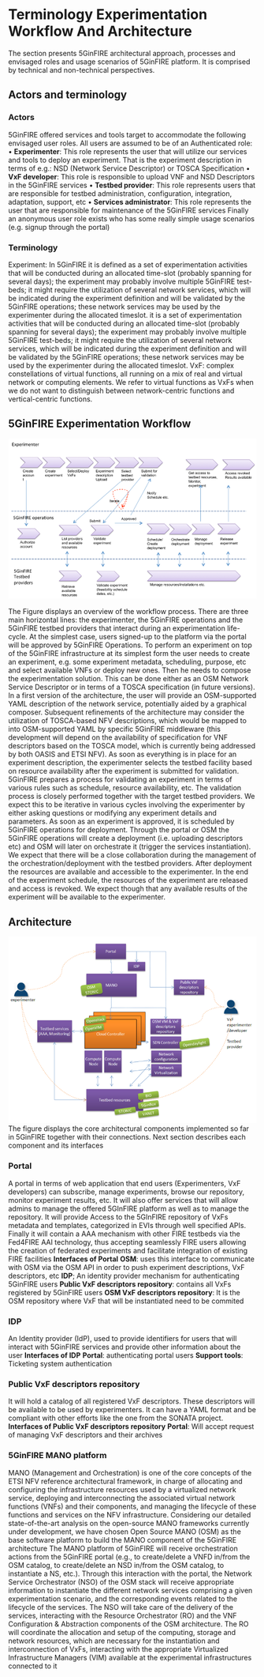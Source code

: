 <!-- TITLE: 5GinFIRE Terminology Experimentation Workflow And Architecture -->
<!-- SUBTITLE: Architectural approach, processes and envisaged roles and usage scenarios of 5GinFIRE platform -->

# Terminology Experimentation Workflow And Architecture

The section presents 5GinFIRE architectural approach, processes and envisaged roles and usage scenarios of 5GinFIRE platform. It is comprised by technical and non-technical perspectives.

## Actors and terminology
### Actors
5GinFIRE offered services and tools target to accommodate the following envisaged user roles. All users are assumed to be of an Authenticated role:
•	**Experimenter**: This role represents the user that will utilize our services and tools to deploy an experiment. That is the experiment description in terms of e.g.: NSD (Network Service Descriptor) or TOSCA Specification
•	**VxF developer**: This role is responsible to upload  VNF and NSD Descriptors in the 5GinFIRE services
•	**Testbed provider**: This role represents users that are responsible for testbed administration, configuration, integration, adaptation, support, etc
•	**Services administrator**: This role represents the user that are responsible for maintenance of the 5GinFIRE services
Finally an anonymous user role exists who has some really simple usage scenarios (e.g. signup through the portal)


### Terminology
Experiment:  In 5GinFIRE it is defined as a set of experimentation activities that will be conducted during an allocated time-slot (probably spanning for several days); the experiment may probably involve multiple 5GinFIRE test-beds; it might require the utilization of several network services, which will be indicated during the experiment definition and will be validated by the 5GinFIRE operations; these network services may be used by the experimenter during the allocated timeslot. it is a set of experimentation activities that will be conducted during an allocated time-slot (probably spanning for several days); the experiment may probably involve multiple 5GinFIRE test-beds; it might require the utilization of several network services, which will be indicated during the experiment definition and will be validated by the 5GinFIRE operations; these network services may be used by the experimenter during the allocated timeslot.
VxF: complex constellations of virtual functions, all running on a mix of real and virtual network or computing elements. We refer to virtual functions as VxFs when we do not want to distinguish between network-centric functions and vertical-centric functions.



## 5GinFIRE Experimentation Workflow

![Workflow](/uploads/workflow.png "Workflow")

The Figure displays an  overview of the workflow process. There are three main horizontal lines: the experimenter, the 5GinFIRE operations and the 5GinFIRE testbed providers that interact during an experimentation life-cycle. At the simplest case, users signed-up to the platform via the portal will be approved by 5GinFIRE Operations. To perform an experiment on top of the 5GinFIRE infrastructure at its simplest form the user needs to create an experiment, e.g. some experiment metadata, scheduling, purpose, etc and select available VNFs or deploy new ones. Then he needs to compose the experimentation solution. This can be done either as an OSM Network Service Descriptor or in terms of a TOSCA specification (in future versions). In a first version of the architecture, the user will provide an OSM-supported YAML description of the network service, potentially aided by a graphical composer. Subsequent refinements of the architecture may consider the utilization of TOSCA-based NFV descriptions, which would be mapped to into OSM-supported YAML by specific 5GinFIRE middleware (this development will depend on the availability of specification for VNF descriptors based on the TOSCA model, which is currently being addressed by both OASIS and ETSI NFV). As soon as everything is in place for an experiment description, the experimenter selects the testbed facility based on resource availability after the experiment is submitted for validation.
5GinFIRE prepares a process for validating an experiment in terms of various rules such as schedule, resource availability, etc. The validation process is closely performed together with the target testbed providers. We expect this to be iterative in various cycles involving the experimenter by either asking questions or modifying any experiment details and parameters.
As soon as an experiment is approved, it is scheduled by 5GinFIRE operations for deployment. Through the portal or OSM the 5GinFIRE operations will create a deployment (i.e. uploading descriptors etc) and OSM will later on orchestrate it (trigger the services instantiation). We expect that there will be a close collaboration during the management of the orchestration/deployment with the testbed providers. After deployment the resources are available and accessible to the experimenter.
In the end of the experiment schedule, the resources of the experiment are released and access is revoked. We expect though that any available results of the experiment will be available to the experimenter.

## Architecture 

![Architecture](/uploads/architecture.png "Architecture")
The figure displays the core architectural components implemented so far in 5GinFIRE together with their connections. Next section describes each component and its interfaces


### Portal 
A portal in terms of web application that end users (Experimenters, VxF developers) can subscribe, manage experiments, browse our repository, monitor experiment results, etc. It will also offer services that will allow admins to manage the offered 5GInFIRE platform as well as to manage the repository. It will provide Access to the 5GInFIRE repository of VxFs metadata and templates, categorized in EVIs through well specified APIs. Finally it will contain a
AAA mechanism with other FIRE testbeds via the Fed4FIRE AAI technology, thus accepting seamlessly FIRE users allowing the creation of federated experiments and facilitate integration of existing FIRE facilities
**Interfaces of Portal**
**OSM**: uses this interface to communicate with OSM via the OSM API in order to push experiment descriptions, VxF descriptors, etc
**IDP**; An identity provider mechanism for authenticating 5GinFIRE users
**Public VxF descriptors repository**: contains all VxFs registered by 5GinFIRE users
**OSM VxF descriptors repository**: It is the OSM repository where VxF that will be instantiated need to be commited

### IDP 
An Identity provider (IdP), used to provide identifiers for users that will interact with 5GinFIRE services and provide other information about the user 
**Interfaces of IDP**
**Portal**: authenticating portal users
**Support tools**: Ticketing system authentication

### Public VxF descriptors repository 
It will hold a catalog of all registered VxF descriptors. These descriptors will be available to be used by experimenters. It can have a YAML format and be compliant with other efforts like the one from the SONATA project.
**Interfaces of Public VxF descriptors repository**
**Portal**: Will accept request of managing VxF descriptors and their archives

### 5GinFIRE MANO platform 
MANO (Management and Orchestration) is one of the core concepts of the ETSI NFV reference architectural framework, in charge of allocating and configuring the infrastructure resources used by a virtualized network service, deploying and interconnecting the associated virtual network functions (VNFs) and their components, and managing the lifecycle of these functions and services on the NFV infrastructure. Considering our detailed state-of-the-art analysis on the open-source MANO frameworks currently under development, we have chosen Open Source MANO (OSM) as the base software platform to build the MANO component of the 5GinFIRE architecture 
The MANO platform of 5GinFIRE will receive orchestration actions from the 5GinFIRE portal (e.g., to create/delete a VNFD in/from the OSM catalog, to create/delete an NSD in/from the OSM catalog, to instantiate a NS, etc.). Through this interaction with the portal, the Network Service Orchestrator (NSO) of the OSM stack will receive appropriate information to instantiate the different network services comprising a given experimentation scenario, and the corresponding events related to the lifecycle of the services. The NSO will take care of the delivery of the services, interacting with the Resource Orchestrator (RO) and the VNF Configuration & Abstraction components of the OSM architecture. The RO will coordinate the allocation and setup of the computing, storage and network resources, which are necessary for the instantiation and interconnection of VxFs, interacting with the appropriate Virtualized Infrastructure Managers (VIM) available at the experimental infrastructures connected to it



